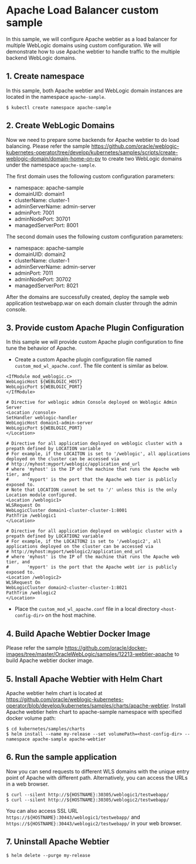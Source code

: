 # Apache Load Balancer custom sample
In this sample, we will configure Apache webtier as a load balancer for multiple WebLogic domains using custom configuration. We will demonstrate how to use Apache webtier to handle traffic to the multiple backend WebLogic domains.

## 1. Create namespace
In this sample, both Apache webtier and WebLogic domain instances are located in the namespace `apache-sample`.
```
$ kubectl create namespace apache-sample
```

## 2. Create WebLogic Domains
Now we need to prepare some backends for Apache webtier to do load balancing. Please refer the sample https://github.com/oracle/weblogic-kubernetes-operator/tree/develop/kubernetes/samples/scripts/create-weblogic-domain/domain-home-on-pv to create two WebLogic domains under the namespace `apache-sample`.

The first domain uses the following custom configuration parameters:
- namespace: apache-sample
- domainUID: domain1
- clusterName: cluster-1
- adminServerName: admin-server
- adminPort: 7001
- adminNodePort: 30701
- managedServerPort: 8001

The second domain uses the following custom configuration parameters:
- namespace: apache-sample
- domainUID: domain2
- clusterName: cluster-1
- adminServerName: admin-server
- adminPort: 7011
- adminNodePort: 30702
- managedServerPort: 8021

After the domains are successfully created, deploy the sample web application testwebapp.war on each domain cluster through the admin console.

## 3. Provide custom Apache Plugin Configuration
In this sample we will provide custom Apache plugin configuration to fine tune the behavior of Apache.
- Create a custom Apache plugin configuration file named `custom_mod_wl_apache.conf`. The file content is similar as below.
```
<IfModule mod_weblogic.c>
WebLogicHost ${WEBLOGIC_HOST}
WebLogicPort ${WEBLOGIC_PORT}
</IfModule>

# Directive for weblogic admin Console deployed on Weblogic Admin Server
<Location /console>
SetHandler weblogic-handler
WebLogicHost domain1-admin-server
WebLogicPort ${WEBLOGIC_PORT}
</Location>

# Directive for all application deployed on weblogic cluster with a prepath defined by LOCATION variable
# For example, if the LOCAITON is set to '/weblogic', all applications deployed on the cluster can be accessed via 
# http://myhost:myport/weblogic/application_end_url
# where 'myhost' is the IP of the machine that runs the Apache web tier, and 
#       'myport' is the port that the Apache web tier is publicly exposed to.
# Note that LOCATION cannot be set to '/' unless this is the only Location module configured.
<Location /weblogic1>
WLSRequest On
WebLogicCluster domain1-cluster-cluster-1:8001
PathTrim /weblogic1
</Location>

# Directive for all application deployed on weblogic cluster with a prepath defined by LOCATION2 variable
# For example, if the LOCAITON2 is set to '/weblogic2', all applications deployed on the cluster can be accessed via
# http://myhost:myport/weblogic2/application_end_url
# where 'myhost' is the IP of the machine that runs the Apache web tier, and
#       'myport' is the port that the Apache webt ier is publicly exposed to.
<Location /weblogic2>
WLSRequest On
WebLogicCluster domain2-cluster-cluster-1:8021
PathTrim /weblogic2
</Location>
```
- Place the `custom_mod_wl_apache.conf` file in a local directory `<host-config-dir>` on the host machine.

## 4. Build Apache Webtier Docker Image
Please refer the sample https://github.com/oracle/docker-images/tree/master/OracleWebLogic/samples/12213-webtier-apache to build Apache webtier docker image.

## 5. Install Apache Webtier with Helm Chart
Apache webtier helm chart is located at https://github.com/oracle/weblogic-kubernetes-operator/blob/develop/kubernetes/samples/charts/apache-webtier.
Install Apache webtier helm chart to apache-sample namespace with specified docker volume path:
```
$ cd kubernetes/samples/charts
$ helm install --name my-release --set volumePath=<host-config-dir> --namespace apache-sample apache-webtier
```

## 6. Run the sample application
Now you can send requests to different WLS domains with the unique entry point of Apache with different path. Alternatively, you can access the URLs in a web browser.
```
$ curl --silent http://${HOSTNAME}:30305/weblogic1/testwebapp/
$ curl --silent http://${HOSTNAME}:30305/weblogic2/testwebapp/
```
You can also access SSL URL `https://${HOSTNAME}:30443/weblogic1/testwebapp/` and `https://${HOSTNAME}:30443/weblogic2/testwebapp/` in your web browser.

## 7. Uninstall Apache Webtier
```
$ helm delete --purge my-release
```
